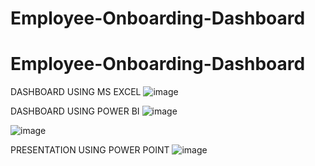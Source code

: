 # Employee-Onboarding-Dashboard
# Employee-Onboarding-Dashboard

DASHBOARD USING MS EXCEL
![image](https://github.com/user-attachments/assets/81a3f4b6-15c7-402a-8b6a-6433a0525ebf)

DASHBOARD USING POWER BI
![image](https://github.com/user-attachments/assets/ba21e8bf-3047-4904-bd68-4901994212c7)

![image](https://github.com/user-attachments/assets/2bbd8a7a-6f6e-4830-bc8f-1d49341a36a8)


PRESENTATION USING POWER POINT
![image](https://github.com/user-attachments/assets/a1b6898a-bcba-49a1-9319-acceaca4ca32)

